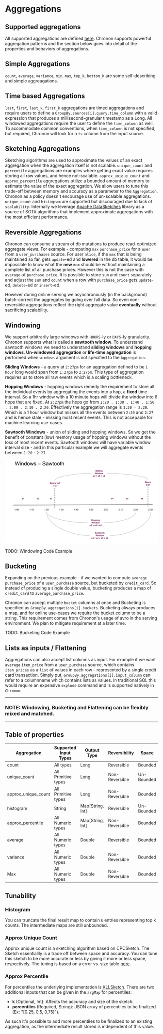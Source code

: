 
# Aggregations

## Supported aggregations

All supported aggregations are defined [here](https://github.com/airbnb/chronon/blob/master/api/thrift/api.thrift#L51). Chronon supports powerful aggregation patterns and the section below goes into detail of the properties and behaviors of aggregations.


## Simple Aggregations

`count`, `average`, `variance`, `min`, `max`, `top_k`, `bottom_k` are some self-describing and simple aggreagations.

## Time based Aggregations

`last`, `first`, `last_k`, `first_k` aggregations are timed aggregations and require users to define a `GroupBy.sources[i].query.time_column` with a valid expression that produces a millisecond-granular timestamp as a Long.
All windowed aggregations require the user to define the `time_column` as well.
To accommodate common conventions, when `time_column` is not specified, but required, Chronon will look for a `ts` column from the input source.

## Sketching Aggregations

Sketching algorithms are used to approximate the values of an exact aggregation when the aggregation itself is not scalable. `unique_count` and `percentile` aggregations are examples where getting exact value requires storing all raw values, and hence not-scalable. `approx_unique_count` and `approx_percentile` aggregations utilize a bounded amount of memory to estimate the value of the exact aggregation. We allow users to tune this trade-off between memory and accuracy as a parameter to the `Aggregation`. Chronon as a policy doesn't encourage use of un-scalable aggregations. `unique_count` and `histogram` are supported but discouraged due to lack of `scalability`.
Internally we leverage [Apache DataSketches](https://datasketches.apache.org/) library as a source of SOTA algorithms that implement approximate aggregations with the most efficient performance.

## Reversible Aggregations

Chronon can consume a stream of db mutations to produce read-optimized aggregate views. For example - computing `max` `purchase_price` for a `user` from a `user_purchases` source.
For user `alice`, if the `max` that is being maintained so far, gets `update`-ed and **lowered** in the db table, it would be impossible to know what the **new** `max` should be without maintaining a complete list of all purchase prices. However this is not the case with `average` of `purchase_price`. It is possible to store `sum` and `count` separately and adjust the `sum` and `count` when a row with `purchase_price` gets `update`-ed, `delete`-ed or `insert`-ed.

However during online serving we asynchronously (in the background) batch-correct the aggregates by going over full data. So even non-reversible aggregations reflect the right aggregate value **eventually** without sacrificing scalability.

## Windowing

We support arbitrarily large windows with `HOURS`-ly or `DAYS`-ly granularity. Chronon supports what is called a **sawtooth window**. To understand sawtooth windows we need to understand **sliding windows** and **hopping windows**. **Un-windowed aggregation** or **life-time aggregation** is performed when `windows` argument is not specified to the `Aggregation`.

**Sliding Windows** - a query at `2:27pm` for an aggregation defined to be `1 hour` long would span from `1:27pm` to `2:27pm`. This type of aggregation requires us to store all raw events which is a scaling bottleneck.

**Hopping Windows** - hopping windows remedy the requirement to store all the individual events by aggregating the events into a hop, a **fixed** time-interval. So a 1hr window with a 10 minute hops will divide the window into 6 hops that are fixed. At `2:27pm` the hops go from `1:20 . 1:30 . 1:40 . 1:50 . 2:00 . 2:10 . 2:20`. Effectively the aggregation range is `1:20 - 2:20`. Which is a 1 hour window but misses all the events between `2:20` and `2:27` and is hence stale - missing most recent events. This is not accepable for machine learning use-cases.

**Sawtooth Windows** - union of sliding and hopping windows. So we get the benefit of constant (low) memory usage of hopping windows without the loss of most recent events. Sawtooth windows will have variable window interval size - and in this particular example we will aggregate events between `1:20` - `2:27`.

![Windows Illustrated](images/windows.png)

TODO: Windowing Code Example

## Bucketing

Expanding on the previous example - if we wanted to compute `average` `purchase_price` of a `user_purchase` source, but bucketed by `credit_card`. So instead of producing a single double value, bucketing produces a map of `credit_card` to `average_purchase_price`.

Chronon can accept multiple `bucket` columns at once and Bucketing is specified as `GroupBy.aggregations[i].buckets`. Bucketing always produces a map, and for online use-cases we require the bucket column to be a string. This requirement comes from Chronon's usage of avro in the serving environment. We plan to mitigate requirement at a later time.

TODO: Bucketing Code Example

## Lists as inputs / Flattening

Aggregations can also accept list columns as input. For example if we want `average` `item_price` from a `user_purchase` source, which contains `item_prices` as a `list` of values in each row - represented by a single credit card transaction.  Simply put, `GroupBy.aggregations[i].input_column` can refer to a columnname which contains lists as values. In traditional SQL this would require an expensive `explode` command and is supported natively in `Chronon`.

---
### NOTE: Windowing, Bucketing and Flattening can be flexibly mixed and matched.
---
## Table of properties

| Aggregation         | Supported Input Types | Output Type      | Reversibility  |    Space    |
| ------------------- | --------------------- | ---------------- | -------------- | ----------- |
| count               | All types             | Long             | Reversible     |   Bounded   |
| unique_count        | All Primitive types   | Long             | Non-Reversible |  Un-Bounded |
| approx_unique_count | All Primitive types   | Long             | Non-Reversible |   Bounded   |
| histogram           | String                | Map[String, Int] | Reversible     |  Un-Bounded |
| approx_percentile   | All Numeric types     | Map[String, Int] | Non-Reversible |   Bounded   |
| average             | All Numeric types     | Double           | Reversible     |   Bounded   |
| variance            | All Numeric types     | Double           | Non-Reversible |   Bounded   |
| Max                 | All Numeric types     | Double           | Non-Reversible |   Bounded   |

## Tunability

### Histogram

You can truncate the final result map to contain `k` entries representing top k counts. The intermediate maps are still unbounded.

### Approx Unique Count

Approx unique count is a sketching algorithm based on CPCSketch. The Sketch essentiallly is a trade off between
space and accuracy. You can tune this sketch to be more accurate or less by giving it more or less space, respectively.
The tuning is based on a error vs. size table [here](https://github.com/apache/incubator-datasketches-java/blob/master/src/main/java/org/apache/datasketches/cpc/CpcSketch.java#L180).

### Approx Percentile

For percentiles the underlying implementation is [KLLSketch](https://datasketches.apache.org/docs/KLL/KLLSketch.html). There are two additional inputs that can be given in the
`argMap` for percentiles:

* **k** (Optional, Int): Affects the accuracy and size of the sketch.
* **percentiles** (Required, String): JSON array of percentiles to be finalized (Ex: "[0.25, 0.5, 0.75]").

As such it's possible to add more percentiles to be finalized to an existing aggregation, as the intermediate result
stored is independent of this value.
